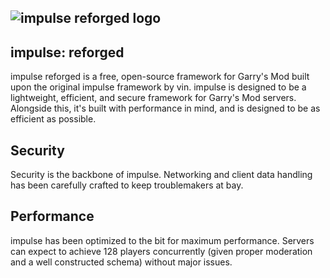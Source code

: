 ![impulse reforged logo](https://raw.githubusercontent.com/riggs9162/impulse-reforged/refs/heads/main/impulse-reforged-blue.png)
----
## impulse: reforged
impulse reforged is a free, open-source framework for Garry's Mod built upon the original impulse framework by vin. impulse is designed to be a lightweight, efficient, and secure framework for Garry's Mod servers. Alongside this, it's built with performance in mind, and is designed to be as efficient as possible.

## Security
Security is the backbone of impulse. Networking and client data handling has been carefully crafted to keep troublemakers at bay.

## Performance
impulse has been optimized to the bit for maximum performance. Servers can expect to achieve 128 players concurrently (given proper moderation and a well constructed schema) without major issues.
